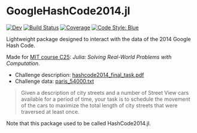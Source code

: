 # GoogleHashCode2014.jl

[![Dev](https://img.shields.io/badge/docs-dev-blue.svg)](https://gdalle.github.io/GoogleHashCode2014.jl/dev/)
[![Build Status](https://github.com/gdalle/GoogleHashCode2014.jl/actions/workflows/CI.yml/badge.svg?branch=main)](https://github.com/gdalle/GoogleHashCode2014.jl/actions/workflows/CI.yml?query=branch%3Amain)
[![Coverage](https://codecov.io/gh/gdalle/GoogleHashCode2014.jl/branch/main/graph/badge.svg)](https://codecov.io/gh/gdalle/GoogleHashCode2014.jl)
[![Code Style: Blue](https://img.shields.io/badge/code%20style-blue-4495d1.svg)](https://github.com/invenia/BlueStyle)

Lightweight package designed to interact with the data of the 2014 Google Hash Code.

Made for [MIT course C25](https://github.com/mitmath/JuliaComputation): _Julia: Solving Real-World Problems with Computation_.

- Challenge description: [hashcode2014_final_task.pdf](https://storage.googleapis.com/coding-competitions.appspot.com/HC/2014/hashcode2014_final_task.pdf)
- Challenge data: [paris_54000.txt](https://storage.googleapis.com/coding-competitions.appspot.com/HC/2014/paris_54000.txt)

> Given a description of city streets and a number of Street View cars available for a period of time, your
> task is to schedule the movement of the cars to maximize the total length of city streets that were
> traversed at least once.

Note that this package used to be called HashCode2014.jl.